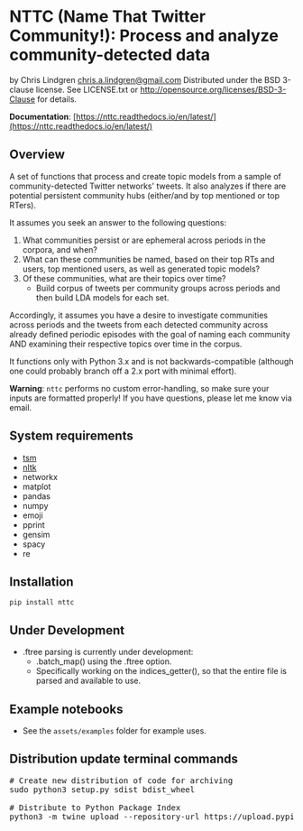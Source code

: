 # NTTC (Name That Twitter Community!): Process and analyze community-detected data
by Chris Lindgren <chris.a.lindgren@gmail.com>
Distributed under the BSD 3-clause license. See LICENSE.txt or http://opensource.org/licenses/BSD-3-Clause for details.

**Documentation**: [https://nttc.readthedocs.io/en/latest/](https://nttc.readthedocs.io/en/latest/)

## Overview

A set of functions that process and create topic models from a sample of community-detected Twitter networks' tweets. It also analyzes if there are potential persistent community hubs (either/and by top mentioned or top RTers).

It assumes you seek an answer to the following questions:
1. What communities persist or are ephemeral across periods in the corpora, and when?
2. What can these communities be named, based on their top RTs and users, top mentioned users, as well as generated topic models?
3. Of these communities, what are their topics over time?
    - Build corpus of tweets per community groups across periods and then build LDA models for each set.

Accordingly, it assumes you have a desire to investigate communities across periods and the tweets from each detected community across already defined periodic episodes with the goal of naming each community AND examining their respective topics over time in the corpus.

It functions only with Python 3.x and is not backwards-compatible (although one could probably branch off a 2.x port with minimal effort).

**Warning**: ```nttc``` performs no custom error-handling, so make sure your inputs are formatted properly! If you have questions, please let me know via email.

## System requirements

* [tsm](https://github.com/dfreelon/TSM)
* [nltk](https://www.nltk.org/)
* networkx
* matplot
* pandas
* numpy
* emoji
* pprint
* gensim
* spacy
* re

## Installation
```pip install nttc```

## Under Development

- .ftree parsing is currently under development:
  - .batch_map() using the .ftree option.
  - Specifically working on the indices_getter(), so that the entire file is parsed and available to use.

## Example notebooks

- See the ```assets/examples``` folder for example uses.

## Distribution update terminal commands

<pre>
# Create new distribution of code for archiving
sudo python3 setup.py sdist bdist_wheel

# Distribute to Python Package Index
python3 -m twine upload --repository-url https://upload.pypi.org/legacy/ dist/*
</pre>